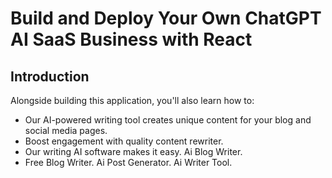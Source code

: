 # Build and Deploy Your Own ChatGPT AI SaaS Business with React

## Introduction
 
Alongside building this application, you'll also learn how to:
- Our AI-powered writing tool creates unique content for your blog and social media pages. 
- Boost engagement with quality content rewriter. 
- Our writing AI software makes it easy. Ai Blog Writer. 
- Free Blog Writer. Ai Post Generator. Ai Writer Tool.
